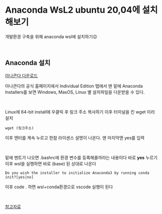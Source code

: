  # **Anaconda WsL2 ubuntu 20,04에 설치해보기**

개발환경 구축을 위해 anaconda  wsl에 설치하기😉

<br/>

 ## **Anaconda 설치**


[아나콘다 다운로드](https://www.anaconda.com/products/individual)

아나콘다의 공식 홈페이지에서 Individual Edition 탭에서 맨 밑에 Anaconda Installers를 보면 Windows, MasOS, Linux 별 설치파일을 다운받을 수 있다. 

<br/>

Linux에 64-bit install에 우클릭 후 링크 주소 복사하기 이후 터미널을 킨 wget 이러 설치
```
wget (링크주소)
```
이후 엔터를 계속 누르고 한참 라이센스 설명이 나온다. 맨 마지막엔 yes를 입력

<br/>

밑에 멘트가 나오면 .bashrc에 환경 변수를 등록해줄까라는 내용이다 바로 **yes** 누르기 이후 wsl을 실행하면 바로 (base) 된 상대로 나온다 

```
Do you wish the installer to initialize Anaconda3 by running conda init?[yes|no]
```

이후 code . 하면 wsl+conda환경으로 vscode 실행이 된다

<br/>

[참고자료](https://thinmug.tistory.com/51)